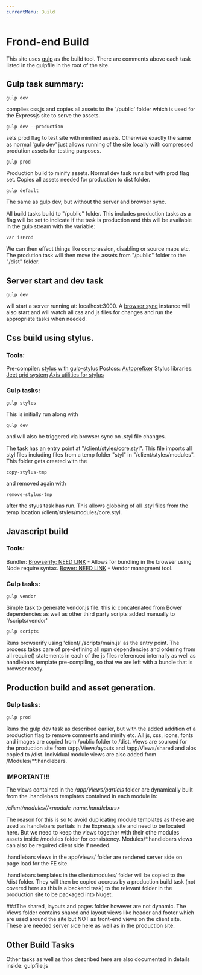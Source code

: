 ```yaml
---
currentMenu: Build
---
```


Frond-end Build
============

This site uses [gulp](http://gulpjs.com/) as the build tool. There are comments above each task listed in the gulpfile in the root of the site.

## Gulp task summary:

```
gulp dev
```
complies css,js and copies all assets to the '/public' folder which is
used for the Expressjs site to serve the assets.


```
gulp dev --production
```
sets prod flag to test site with minified assets. Otherwise exactly the same as normal 'gulp dev' just allows running of the site locally with compressed prodution assets for testing purposes.


```
gulp prod
```
Production build to minify assets. Normal dev task runs but with prod flag set.
Copies all assets needed for production to dist folder.


```
gulp default
```
The same as gulp dev, but without the server and browser sync.


All build tasks build to "/public" folder. This includes production tasks as a flag will be set to indicate if the task is production and this will be available in the gulp stream with the variable:
```
var isProd
```
We can then effect things like compression, disabling or source maps etc. The prodution task will then move the assets from "/public" folder to the "/dist" folder.


## Server start and dev task
```
gulp dev
```
will start a server running at: localhost:3000. 
A [browser sync](https://www.npmjs.com/package/browser-sync) instance will also start and will watch all css and js files for changes and run the appropriate tasks when needed.



## Css build using stylus.
### Tools:
Pre-compiler:
[stylus](https://learnboost.github.io/stylus/) with [gulp-stylus](https://www.npmjs.com/package/gulp-stylus)
Postcss: 
[Autoprefixer](https://www.npmjs.com/package/autoprefixer) 
Stylus libraries:
[Jeet grid system](http://jeet.gs/)
[Axis utilities for stylus](http://axis.netlify.com/)

### Gulp tasks:
```
gulp styles
```
This is initially run along with 
```
gulp dev
```
and will also be triggered via browser sync on .styl file changes.

The task has an entry point at "/client/styles/core.styl". This file imports all styl files including files from a temp folder "styl" in "/client/styles/modules". This folder gets created with the
```
copy-stylus-tmp
```
and removed again with
```
remove-stylus-tmp
```
after the styus task has run. This allows globbing of all .styl files from the temp location /client/styles/modules/core.styl.



## Javascript build
### Tools:
Bundler:
[Browserify: NEED LINK](http://needlink) - Allows for bundling in the browser using Node require syntax.
[Bower: NEED LINK](http://needlink) - Vendor managment tool.

### Gulp tasks:
```
gulp vendor
```
Simple task to generate vendor.js file. this ic concatenated from Bower dependencies as well as other third party scripts added manually to '/scripts/vendor'

```
gulp scripts
```
Runs browserify using 'client/'/scripts/main.js' as the entry point. The process takes care of pre-defining all npm dependencies and ordering from all require() statements in each of the js files referenced internally as well as handlebars template pre-compiling, so that we are left with a bundle that is browser ready.


## Production build and asset generation.

### Gulp tasks:
```
gulp prod
```
Runs the gulp dev task as described earlier, but with the added addition of a production flag to remove comments and minify etc. All js, css, icons, fonts and images are copied from /public folder to /dist. 
Views are sourced for the production site from /app/Views/ayouts and /app/Views/shared and alos copied to /dist.
Individual module views are also added from /Modules/**.handlebars.

### IMPORTANT!!!

The views contained in the */app/Views/partials* folder are dynamically built from the .handlebars templates contained in each module in:

*/client/modules/<module-name>/<module-name.handlebars>*

The reason for this is so to avoid duplicating module templates as these are used as handlebars partials in the Expressjs site and need to be located here. But we need to keep the views together with their othe modules assets inside /modules folder for consistency. Modules/*.handlebars views can also be required client side if needed.

.handlebars views in the app/views/ folder are rendered server side on page load for the FE site. 

.handlebars templates in the client/modules/ folder will be copied to the /dist folder. They will then be copied accross by a production build task (not covered here as this is a backend task) to the relevant folder in the production site to be packaged into Nuget. 

###The shared, layouts and pages folder however are not dynamic. 
The Views folder contains shared and layout views like header and footer which are used around the site but NOT as front-end views on the client site. These are needed server side here as well as in the production site.


## Other Build Tasks
Other tasks as well as thos described here are also documented in details inside: gulpfile.js

